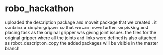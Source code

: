 # robo_hackathon
uploaded the description package and moveit package that we created . it contains a simpler gripper so that we can move further on picking and placing task as the original gripper was giving joint issues. the files for the original gripper where all the joints and links were defined is also attached as robot_description_copy 
the added packages will be visible in the master branch
